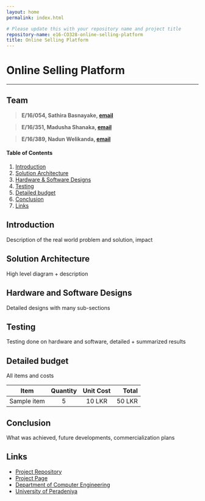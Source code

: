 ```yaml
---
layout: home
permalink: index.html

# Please update this with your repository name and project title
repository-name: e16-CO328-online-selling-platform
title: Online Selling Platform
---
```


# Online Selling Platform

---

## Team
>  **E/16/054, Sathira Basnayake, [email](e16054@eng.pdn.ac.lk)**

>  **E/16/351, Madusha Shanaka, [email](e16351@eng.pdn.ac.lk)**

>  **E/16/389, Nadun Welikanda, [email](e16389@eng.pdn.ac.lk)**

<!-- Image (photo/drawing of the final hardware) should be here -->

<!-- This is a sample image, to show how to add images to your page. To learn more options, please refer [this](https://projects.ce.pdn.ac.lk/docs/faq/how-to-add-an-image/) -->

<!-- ![Sample Image](./images/sample.png) -->

#### Table of Contents
1. [Introduction](#introduction)
2. [Solution Architecture](#solution-architecture )
3. [Hardware & Software Designs](#hardware-and-software-designs)
4. [Testing](#testing)
5. [Detailed budget](#detailed-budget)
6. [Conclusion](#conclusion)
7. [Links](#links)

## Introduction

Description of the real world problem and solution, impact


## Solution Architecture

High level diagram + description

## Hardware and Software Designs

Detailed designs with many sub-sections

## Testing

Testing done on hardware and software, detailed + summarized results

## Detailed budget

All items and costs

| Item          | Quantity  | Unit Cost  | Total  |
| ------------- |:---------:|:----------:|-------:|
| Sample item   | 5         | 10 LKR     | 50 LKR |

## Conclusion

What was achieved, future developments, commercialization plans

## Links

- [Project Repository](https://github.com/cepdnaclk/e16-CO328-online-selling-platform)
- [Project Page]()
- [Department of Computer Engineering](http://www.ce.pdn.ac.lk/)
- [University of Peradeniya](https://eng.pdn.ac.lk/)
